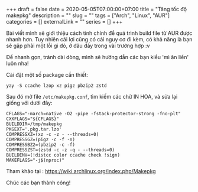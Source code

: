 +++ 
draft = false
date = 2020-05-05T07:00:00+07:00
title = "Tăng tốc độ makepkg"
description = ""
slug = "" 
tags = ["Arch", "Linux", "AUR"]
categories = []
externalLink = ""
series = []
+++

Bài viết mình sẽ giới thiệu cách tinh chỉnh để quá trình build file từ AUR được nhanh hơn. Tuy nhiên cái lợi cũng có cái nguy cơ đi kèm, có khả năng là bạn sẽ gặp phải một lỗi gì đó, ở đâu đấy trong vài trường hợp :v

Để nhanh gọn, tránh dài dòng, mình sẽ hướng dẫn các bạn kiểu 'mì ăn liền' luôn nha!

Cài đặt một số package cần thiết:

```shell
yay -S ccache lzop xz pigz pbzip2 zstd
```

Sau đó mở file `/etc/makepkg.conf`, tìm kiếm các chữ IN HOA, và sửa lại giống với dưới đây:

```shell
CFLAGS="-march=native -O2 -pipe -fstack-protector-strong -fno-plt"
CXXFLAGS="${CFLAGS}"
BUILDDIR=/tmp/makepkg
PKGEXT='.pkg.tar.lzo'
COMPRESSXZ=(xz -c -z - --threads=0)
COMPRESSGZ=(pigz -c -f -n)
COMPRESSBZ2=(pbzip2 -c -f)
COMPRESSZST=(zstd -c -z -q - --threads=0)
BUILDENV=(!distcc color ccache check !sign)
MAKEFLAGS="-j$(nproc)"
```

Tham khảo tại : <https://wiki.archlinux.org/index.php/Makepkg>

Chúc các bạn thành công!
